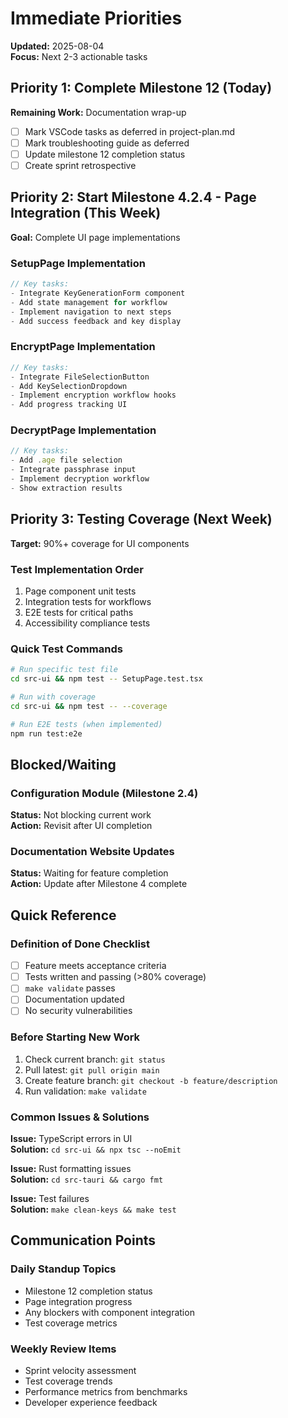 # Immediate Priorities

**Updated:** 2025-08-04  
**Focus:** Next 2-3 actionable tasks

## Priority 1: Complete Milestone 12 (Today)
**Remaining Work:** Documentation wrap-up
- [ ] Mark VSCode tasks as deferred in project-plan.md
- [ ] Mark troubleshooting guide as deferred
- [ ] Update milestone 12 completion status
- [ ] Create sprint retrospective

## Priority 2: Start Milestone 4.2.4 - Page Integration (This Week)
**Goal:** Complete UI page implementations

### SetupPage Implementation
```typescript
// Key tasks:
- Integrate KeyGenerationForm component
- Add state management for workflow
- Implement navigation to next steps
- Add success feedback and key display
```

### EncryptPage Implementation
```typescript
// Key tasks:
- Integrate FileSelectionButton
- Add KeySelectionDropdown
- Implement encryption workflow hooks
- Add progress tracking UI
```

### DecryptPage Implementation
```typescript
// Key tasks:
- Add .age file selection
- Integrate passphrase input
- Implement decryption workflow
- Show extraction results
```

## Priority 3: Testing Coverage (Next Week)
**Target:** 90%+ coverage for UI components

### Test Implementation Order
1. Page component unit tests
2. Integration tests for workflows
3. E2E tests for critical paths
4. Accessibility compliance tests

### Quick Test Commands
```bash
# Run specific test file
cd src-ui && npm test -- SetupPage.test.tsx

# Run with coverage
cd src-ui && npm test -- --coverage

# Run E2E tests (when implemented)
npm run test:e2e
```

## Blocked/Waiting

### Configuration Module (Milestone 2.4)
**Status:** Not blocking current work  
**Action:** Revisit after UI completion  

### Documentation Website Updates
**Status:** Waiting for feature completion  
**Action:** Update after Milestone 4 complete  

## Quick Reference

### Definition of Done Checklist
- [ ] Feature meets acceptance criteria
- [ ] Tests written and passing (>80% coverage)
- [ ] `make validate` passes
- [ ] Documentation updated
- [ ] No security vulnerabilities

### Before Starting New Work
1. Check current branch: `git status`
2. Pull latest: `git pull origin main`
3. Create feature branch: `git checkout -b feature/description`
4. Run validation: `make validate`

### Common Issues & Solutions

**Issue:** TypeScript errors in UI  
**Solution:** `cd src-ui && npx tsc --noEmit`

**Issue:** Rust formatting issues  
**Solution:** `cd src-tauri && cargo fmt`

**Issue:** Test failures  
**Solution:** `make clean-keys && make test`

## Communication Points

### Daily Standup Topics
- Milestone 12 completion status
- Page integration progress
- Any blockers with component integration
- Test coverage metrics

### Weekly Review Items
- Sprint velocity assessment
- Test coverage trends
- Performance metrics from benchmarks
- Developer experience feedback